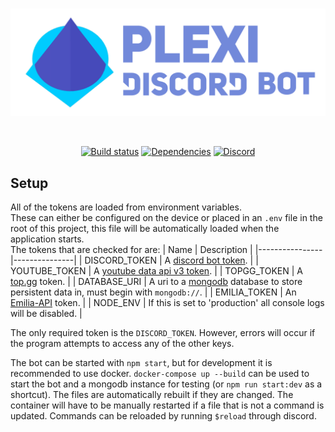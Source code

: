 <div align="center">
  <br />
  <p>
    <a href="https://nigecat.github.io/Plexi/"><img src="banner.png" width="546" alt="Plexi" /></a>
  </p>
  <br />
  <p>
    <a href="https://nigecat.github.io/Plexi/"><img src="https://circleci.com/gh/Nigecat/Plexi.svg?style=svg&circle-token=5401c770dc2a6dad53621bbe9a9371bf47835a26" alt="Build status" /></a>
    <a href="https://david-dm.org/Nigecat/Plexi"><img src="https://img.shields.io/david/Nigecat/Plexi.svg?maxAge=3600" alt="Dependencies" /></a>
    <a href="https://nigecat.github.io/Plexi/support"><img src="https://img.shields.io/discord/621181741972979722.svg?label=&logo=discord&logoColor=ffffff&color=7389D8&labelColor=6A7EC2" alt="Discord" /></a>
  </p>
</div>

## Setup
All of the tokens are loaded from environment variables.  
These can either be configured on the device or placed in an `.env` file in the root of this project, this file will be automatically loaded when the application starts.  
The tokens that are checked for are: 
|   Name         |  Description  |
|----------------|---------------|
| DISCORD_TOKEN  | A [discord bot token](https://discord.com/developers/applications). |
| YOUTUBE_TOKEN  | A [youtube data api v3 token](https://console.developers.google.com/apis/credentials). |
| TOPGG_TOKEN    | A [top.gg](https://top.gg/api/docs#mybots) token. |
| DATABASE_URI   | A uri to a [mongodb](https://www.mongodb.com/) database to store persistent data in, must begin with `mongodb://`. |
| EMILIA_TOKEN   | An [Emilia-API](https://emilia-api.xyz/) token. |
| NODE_ENV       | If this is set to 'production' all console logs will be disabled. |

The only required token is the `DISCORD_TOKEN`. However, errors will occur if the program attempts to access any of the other keys.

The bot can be started with `npm start`, but for development it is recommended to use docker. `docker-compose up --build` can be used to start the bot and a mongodb instance for testing (or `npm run start:dev` as a shortcut). The files are automatically rebuilt if they are changed.
The container will have to be manually restarted if a file that is not a command is updated. Commands can be reloaded by running `$reload` through discord.
